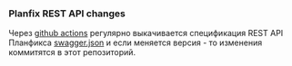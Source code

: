### Planfix REST API changes

Через [github actions](https://github.com/igor-arkhipov/planfix-rest-api-changes/blob/main/.github/workflows/planfix-rest-changes.yml) регулярно выкачивается спецификация REST API Планфикса [swagger.json](https://help.planfix.com/restapidocs/swagger.json) и если меняется версия - то изменения коммитятся в этот репозиторий.
